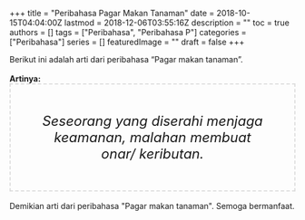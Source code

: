 +++
title = "Peribahasa Pagar Makan Tanaman"
date = 2018-10-15T04:04:00Z
lastmod = 2018-12-06T03:55:16Z
description = ""
toc = true
authors = []
tags = ["Peribahasa", "Peribahasa P"]
categories = ["Peribahasa"]
series = []
featuredImage = ""
draft = false
+++

<div dir="ltr" style="text-align: left;" trbidi="on"><div style="text-align: justify;">Berikut ini adalah arti dari peribahasa “Pagar makan tanaman”.</div><br /><div style="text-align: justify;"><b>Artinya:</b></div><div style="border: 2px dashed #ddd; font-size: 24px; height: auto; margin: 0 auto; padding: 50px; text-align: center; width: auto;"><i>Seseorang yang diserahi menjaga keamanan, malahan membuat onar/ keributan.</i></div><div style="text-align: justify;"><br /></div><div style="text-align: justify;">Demikian arti dari peribahasa "Pagar makan tanaman". Semoga bermanfaat.</div></div>
